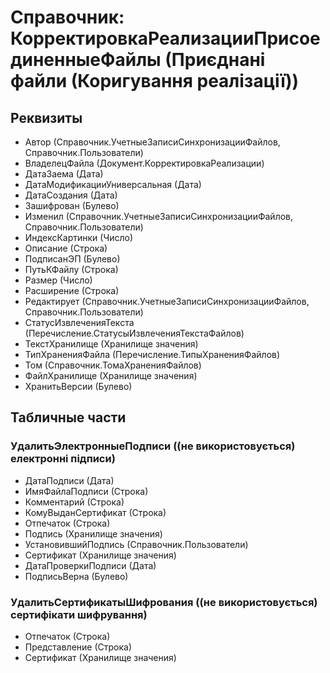 ﻿# Справочник: КорректировкаРеализацииПрисоединенныеФайлы (Приєднані файли (Коригування реалізації))

## Реквизиты

- Автор (Справочник.УчетныеЗаписиСинхронизацииФайлов, Справочник.Пользователи)
- ВладелецФайла (Документ.КорректировкаРеализации)
- ДатаЗаема (Дата)
- ДатаМодификацииУниверсальная (Дата)
- ДатаСоздания (Дата)
- Зашифрован (Булево)
- Изменил (Справочник.УчетныеЗаписиСинхронизацииФайлов, Справочник.Пользователи)
- ИндексКартинки (Число)
- Описание (Строка)
- ПодписанЭП (Булево)
- ПутьКФайлу (Строка)
- Размер (Число)
- Расширение (Строка)
- Редактирует (Справочник.УчетныеЗаписиСинхронизацииФайлов, Справочник.Пользователи)
- СтатусИзвлеченияТекста (Перечисление.СтатусыИзвлеченияТекстаФайлов)
- ТекстХранилище (Хранилище значения)
- ТипХраненияФайла (Перечисление.ТипыХраненияФайлов)
- Том (Справочник.ТомаХраненияФайлов)
- ФайлХранилище (Хранилище значения)
- ХранитьВерсии (Булево)

## Табличные части

### УдалитьЭлектронныеПодписи ((не використовується) електронні підписи)

- ДатаПодписи (Дата)
- ИмяФайлаПодписи (Строка)
- Комментарий (Строка)
- КомуВыданСертификат (Строка)
- Отпечаток (Строка)
- Подпись (Хранилище значения)
- УстановившийПодпись (Справочник.Пользователи)
- Сертификат (Хранилище значения)
- ДатаПроверкиПодписи (Дата)
- ПодписьВерна (Булево)

### УдалитьСертификатыШифрования ((не використовується) сертифікати шифрування)

- Отпечаток (Строка)
- Представление (Строка)
- Сертификат (Хранилище значения)

